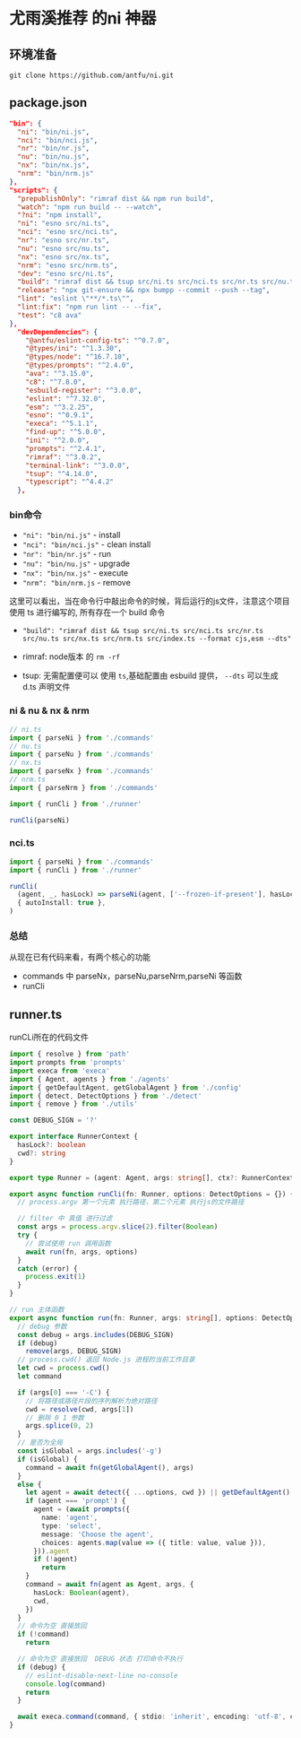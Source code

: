 # 尤雨溪推荐 的ni 神器

## 环境准备
```
git clone https://github.com/antfu/ni.git
```
## package.json
```json
"bin": {
  "ni": "bin/ni.js",
  "nci": "bin/nci.js",
  "nr": "bin/nr.js",
  "nu": "bin/nu.js",
  "nx": "bin/nx.js",
  "nrm": "bin/nrm.js"
},
"scripts": {
  "prepublishOnly": "rimraf dist && npm run build",
  "watch": "npm run build -- --watch",
  "?ni": "npm install",
  "ni": "esno src/ni.ts",
  "nci": "esno src/nci.ts",
  "nr": "esno src/nr.ts",
  "nu": "esno src/nu.ts",
  "nx": "esno src/nx.ts",
  "nrm": "esno src/nrm.ts",
  "dev": "esno src/ni.ts",
  "build": "rimraf dist && tsup src/ni.ts src/nci.ts src/nr.ts src/nu.ts src/nx.ts src/nrm.ts src/index.ts --format cjs,esm --dts",
  "release": "npx git-ensure && npx bumpp --commit --push --tag",
  "lint": "eslint \"**/*.ts\"",
  "lint:fix": "npm run lint -- --fix",
  "test": "c8 ava"
},
  "devDependencies": {
    "@antfu/eslint-config-ts": "^0.7.0",
    "@types/ini": "^1.3.30",
    "@types/node": "^16.7.10",
    "@types/prompts": "^2.4.0",
    "ava": "^3.15.0",
    "c8": "^7.8.0",
    "esbuild-register": "^3.0.0",
    "eslint": "^7.32.0",
    "esm": "^3.2.25",
    "esno": "^0.9.1",
    "execa": "^5.1.1",
    "find-up": "^5.0.0",
    "ini": "^2.0.0",
    "prompts": "^2.4.1",
    "rimraf": "^3.0.2",
    "terminal-link": "^3.0.0",
    "tsup": "^4.14.0",
    "typescript": "^4.4.2"
  },
```
### bin命令
- `"ni": "bin/ni.js"` - install
- `"nci": "bin/nci.js"` - clean install
- `"nr": "bin/nr.js"` -  run
- `"nu": "bin/nu.js"` - upgrade
- `"nx": "bin/nx.js"` - execute
- `"nrm": "bin/nrm.js` - remove

这里可以看出，当在命令行中敲出命令的时候，背后运行的js文件，注意这个项目使用 ts 进行编写的, 所有存在一个 build 命令

- `"build": "rimraf dist && tsup src/ni.ts src/nci.ts src/nr.ts src/nu.ts src/nx.ts src/nrm.ts src/index.ts --format cjs,esm --dts"`

- rimraf: node版本 的 `rm -rf`
- tsup: 无需配置便可以 使用 `ts`,基础配置由 esbuild 提供， `--dts` 可以生成 d.ts 声明文件


### ni & nu & nx & nrm
```ts
// ni.ts
import { parseNi } from './commands'
// nu.ts
import { parseNu } from './commands'
// nx.ts
import { parseNx } from './commands'
// nrm.ts
import { parseNrm } from './commands'

import { runCli } from './runner'

runCli(parseNi)
```
### nci.ts
```ts
import { parseNi } from './commands'
import { runCli } from './runner'

runCli(
  (agent, _, hasLock) => parseNi(agent, ['--frozen-if-present'], hasLock),
  { autoInstall: true },
)
```
### 总结
从现在已有代码来看，有两个核心的功能
- commands 中 parseNx，parseNu,parseNrm,parseNi 等函数
- runCli

## runner.ts
runCLi所在的代码文件
```ts
import { resolve } from 'path'
import prompts from 'prompts'
import execa from 'execa'
import { Agent, agents } from './agents'
import { getDefaultAgent, getGlobalAgent } from './config'
import { detect, DetectOptions } from './detect'
import { remove } from './utils'

const DEBUG_SIGN = '?'

export interface RunnerContext {
  hasLock?: boolean
  cwd?: string
}

export type Runner = (agent: Agent, args: string[], ctx?: RunnerContext) => Promise<string | undefined> | string | undefined

export async function runCli(fn: Runner, options: DetectOptions = {}) {
  // process.argv 第一个元素 执行路径，第二个元素 执行js的文件路径

  // filter 中 真值 进行过滤
  const args = process.argv.slice(2).filter(Boolean)
  try {
    // 尝试使用 run 调用函数
    await run(fn, args, options)
  }
  catch (error) {
    process.exit(1)
  }
}

// run 主体函数
export async function run(fn: Runner, args: string[], options: DetectOptions = {}) {
  // debug 参数
  const debug = args.includes(DEBUG_SIGN)
  if (debug)
    remove(args, DEBUG_SIGN)
  // process.cwd() 返回 Node.js 进程的当前工作目录
  let cwd = process.cwd()
  let command

  if (args[0] === '-C') {
    // 将路径或路径片段的序列解析为绝对路径
    cwd = resolve(cwd, args[1])
    // 删除 0 1 参数
    args.splice(0, 2)
  }
  // 是否为全局
  const isGlobal = args.includes('-g')
  if (isGlobal) {
    command = await fn(getGlobalAgent(), args)
  }
  else {
    let agent = await detect({ ...options, cwd }) || getDefaultAgent()
    if (agent === 'prompt') {
      agent = (await prompts({
        name: 'agent',
        type: 'select',
        message: 'Choose the agent',
        choices: agents.map(value => ({ title: value, value })),
      })).agent
      if (!agent)
        return
    }
    command = await fn(agent as Agent, args, {
      hasLock: Boolean(agent),
      cwd,
    })
  }
  // 命令为空 直接放回
  if (!command)
    return

  // 命令为空 直接放回  DEBUG 状态 打印命令不执行
  if (debug) {
    // eslint-disable-next-line no-console
    console.log(command)
    return
  }

  await execa.command(command, { stdio: 'inherit', encoding: 'utf-8', cwd })
}
```